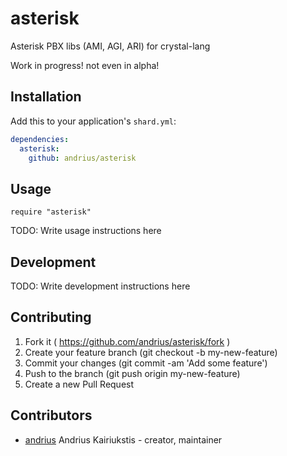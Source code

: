 # asterisk

Asterisk PBX libs (AMI, AGI, ARI) for crystal-lang

Work in progress! not even in alpha!

## Installation

Add this to your application's `shard.yml`:

```yaml
dependencies:
  asterisk:
    github: andrius/asterisk
```

## Usage

```crystal
require "asterisk"
```

TODO: Write usage instructions here

## Development

TODO: Write development instructions here

## Contributing

1. Fork it ( https://github.com/andrius/asterisk/fork )
2. Create your feature branch (git checkout -b my-new-feature)
3. Commit your changes (git commit -am 'Add some feature')
4. Push to the branch (git push origin my-new-feature)
5. Create a new Pull Request

## Contributors

- [andrius](https://github.com/andrius) Andrius Kairiukstis - creator, maintainer
